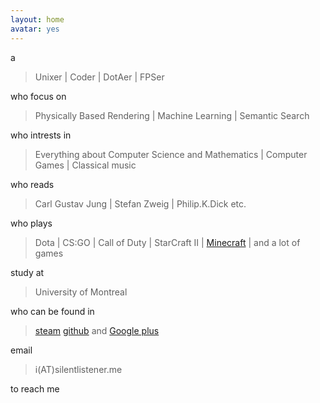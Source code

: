 ```yaml
---
layout: home
avatar: yes
---
```


a

>  Unixer | Coder | DotAer | FPSer

who focus on

> Physically Based Rendering | Machine Learning | Semantic Search

who intrests in

>  Everything about Computer Science and Mathematics | Computer Games | Classical music

who reads

> Carl Gustav Jung | Stefan Zweig | Philip.K.Dick etc.

who plays

> Dota | CS:GO | Call of Duty | StarCraft II | [Minecraft](http://rainmc.com/) | and a lot of games

study at

> University of Montreal

who can be found in

> [steam](http://steamcommunity.com/id/silentlistener) [github](https://github.com/cccrystalyy) and [Google plus](https://plus.google.com/u/0/103939286317705041310/about)

email

> i(AT)silentlistener.me

to reach me
